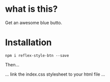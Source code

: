# what is this?

Get an awesome blue butto.

# Installation

`npm i reflex-style-btn --save`

Then...

...
link the index.css stylesheet to your html file 
...
